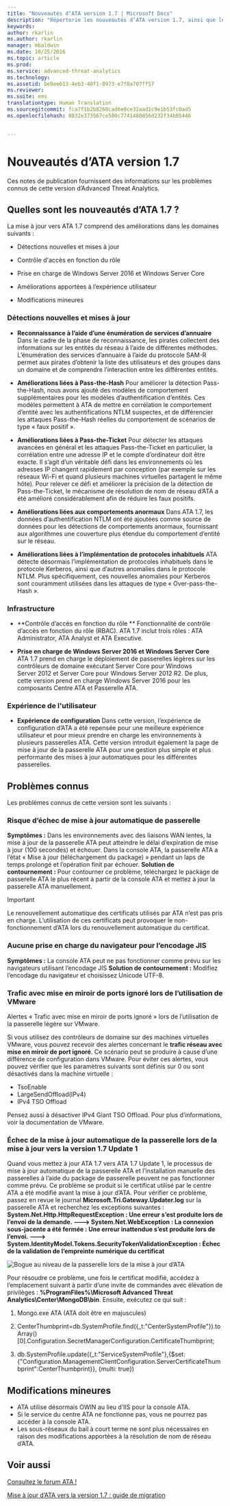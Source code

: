 ```yaml
---
title: "Nouveautés d’ATA version 1.7 | Microsoft Docs"
description: "Répertorie les nouveautés d’ATA version 1.7, ainsi que les problèmes connus"
keywords: 
author: rkarlin
ms.author: rkarlin
manager: mbaldwin
ms.date: 10/25/2016
ms.topic: article
ms.prod: 
ms.service: advanced-threat-analytics
ms.technology: 
ms.assetid: be9ee613-4eb3-40f1-8973-e7f0a707ff57
ms.reviewer: 
ms.suite: ems
translationtype: Human Translation
ms.sourcegitcommit: fca7f1b2b8260cad6e0ce32aad1c9e1b53fc0ad5
ms.openlocfilehash: 8032e373567ce500c7741480d56d232f34b05446


---
```


# <a name="whats-new-in-ata-version-17"></a>Nouveautés d’ATA version 1.7
Ces notes de publication fournissent des informations sur les problèmes connus de cette version d’Advanced Threat Analytics.

## <a name="whats-new-in-the-ata-17-update"></a>Quelles sont les nouveautés d’ATA 1.7 ?
La mise à jour vers ATA 1.7 comprend des améliorations dans les domaines suivants :

-   Détections nouvelles et mises à jour

-   Contrôle d'accès en fonction du rôle

-   Prise en charge de Windows Server 2016 et Windows Server Core

-   Améliorations apportées à l’expérience utilisateur

-   Modifications mineures


### <a name="new-updated-detections"></a>Détections nouvelles et mises à jour


- **Reconnaissance à l’aide d’une énumération de services d’annuaire** Dans le cadre de la phase de reconnaissance, les pirates collectent des informations sur les entités du réseau à l’aide de différentes méthodes. L’énumération des services d’annuaire à l’aide du protocole SAM-R permet aux pirates d’obtenir la liste des utilisateurs et des groupes dans un domaine et de comprendre l’interaction entre les différentes entités. 

- **Améliorations liées à Pass-the-Hash** Pour améliorer la détection Pass-the-Hash, nous avons ajouté des modèles de comportement supplémentaires pour les modèles d’authentification d’entités. Ces modèles permettent à ATA de mettre en corrélation le comportement d’entité avec les authentifications NTLM suspectes, et de différencier les attaques Pass-the-Hash réelles du comportement de scénarios de type « faux positif ».

- **Améliorations liées à Pass-the-Ticket** Pour détecter les attaques avancées en général et les attaques Pass-the-Ticket en particulier, la corrélation entre une adresse IP et le compte d’ordinateur doit être exacte. Il s’agit d’un véritable défi dans les environnements où les adresses IP changent rapidement par conception (par exemple sur les réseaux Wi-Fi et quand plusieurs machines virtuelles partagent le même hôte). Pour relever ce défi et améliorer la précision de la détection de Pass-the-Ticket, le mécanisme de résolution de nom de réseau d’ATA a été amélioré considérablement afin de réduire les faux positifs.

- **Améliorations liées aux comportements anormaux** Dans ATA 1.7, les données d’authentification NTLM ont été ajoutées comme source de données pour les détections de comportements anormaux, fournissant aux algorithmes une couverture plus étendue du comportement d’entité sur le réseau. 

- **Améliorations liées à l’implémentation de protocoles inhabituels** ATA détecte désormais l’implémentation de protocoles inhabituels dans le protocole Kerberos, ainsi que d’autres anomalies dans le protocole NTLM. Plus spécifiquement, ces nouvelles anomalies pour Kerberos sont couramment utilisées dans les attaques de type « Over-pass-the-Hash ».


### <a name="infrastructure"></a>Infrastructure

- **Contrôle d’accès en fonction du rôle ** Fonctionnalité de contrôle d’accès en fonction du rôle (RBAC). ATA 1.7 inclut trois rôles : ATA Administrator, ATA Analyst et ATA Executive.

- **Prise en charge de Windows Server 2016 et Windows Server Core** ATA 1.7 prend en charge le déploiement de passerelles légères sur les contrôleurs de domaine exécutant Server Core pour Windows Server 2012 et Server Core pour Windows Server 2012 R2. De plus, cette version prend en charge Windows Server 2016 pour les composants Centre ATA et Passerelle ATA.

### <a name="user-experience"></a>Expérience de l'utilisateur
- **Expérience de configuration** Dans cette version, l’expérience de configuration d’ATA a été repensée pour une meilleure expérience utilisateur et pour mieux prendre en charge les environnements à plusieurs passerelles ATA. Cette version introduit également la page de mise à jour de la passerelle ATA pour une gestion plus simple et plus performante des mises à jour automatiques pour les différentes passerelles.

## <a name="known-issues"></a>Problèmes connus
Les problèmes connus de cette version sont les suivants :

### <a name="gateway-automatic-update-may-fail"></a>Risque d’échec de mise à jour automatique de passerelle
**Symptômes :** Dans les environnements avec des liaisons WAN lentes, la mise à jour de la passerelle ATA peut atteindre le délai d’expiration de mise à jour (100 secondes) et échouer.
Dans la console ATA, la passerelle ATA a l’état « Mise à jour (téléchargement du package) » pendant un laps de temps prolongé et l’opération finit par échouer.
**Solution de contournement :** Pour contourner ce problème, téléchargez le package de passerelle ATA le plus récent à partir de la console ATA et mettez à jour la passerelle ATA manuellement.

 > [!IMPORTANT]
 Le renouvellement automatique des certificats utilisés par ATA n’est pas pris en charge. L’utilisation de ces certificats peut provoquer le non-fonctionnement d’ATA lors du renouvellement automatique du certificat. 

### <a name="no-browser-support-for-jis-encoding"></a>Aucune prise en charge du navigateur pour l’encodage JIS
**Symptômes :** La console ATA peut ne pas fonctionner comme prévu sur les navigateurs utilisant l’encodage JIS **Solution de contournement :** Modifiez l’encodage du navigateur et choisissez Unicode UTF-8.
 
### <a name="dropped-port-mirror-traffic-when-using-vmware"></a>Trafic avec mise en miroir de ports ignoré lors de l’utilisation de VMware

Alertes « Trafic avec mise en miroir de ports ignoré » lors de l’utilisation de la passerelle légère sur VMware.

Si vous utilisez des contrôleurs de domaine sur des machines virtuelles VMware, vous pouvez recevoir des alertes concernant le **trafic réseau avec mise en miroir de port ignoré**. Ce scénario peut se produire à cause d’une différence de configuration dans VMware. Pour éviter ces alertes, vous pouvez vérifier que les paramètres suivants sont définis sur 0 ou sont désactivés dans la machine virtuelle :  

- TsoEnable
- LargeSendOffload(IPv4)
- IPv4 TSO Offload

Pensez aussi à désactiver IPv4 Giant TSO Offload. Pour plus d’informations, voir la documentation de VMware.

### <a name="automatic-gateway-update-fail-when-updating-to-17-update-1"></a>Échec de la mise à jour automatique de la passerelle lors de la mise à jour vers la version 1.7 Update 1

Quand vous mettez à jour ATA 1.7 vers ATA 1.7 Update 1, le processus de mise à jour automatique de la passerelle ATA et l’installation manuelle des passerelles à l’aide du package de passerelle peuvent ne pas fonctionner comme prévu.
Ce problème se produit si le certificat utilisé par le centre ATA a été modifié avant la mise à jour d’ATA.
Pour vérifier ce problème, passez en revue le journal **Microsoft.Tri.Gateway.Updater.log** sur la passerelle ATA et recherchez les exceptions suivantes : **System.Net.Http.HttpRequestException : Une erreur s’est produite lors de l’envoi de la demande. ---> System.Net.WebException : La connexion sous-jacente a été fermée : Une erreur inattendue s’est produite lors de l’envoi. ---> System.IdentityModel.Tokens.SecurityTokenValidationException : Échec de la validation de l’empreinte numérique du certificat**

![Bogue au niveau de la passerelle lors de la mise à jour d’ATA](media/17update_gatewaybug.png)

Pour résoudre ce problème, une fois le certificat modifié, accédez à l’emplacement suivant à partir d’une invite de commandes avec élévation de privilèges : **%ProgramFiles%\Microsoft Advanced Threat Analytics\Center\MongoDB\bin**. Ensuite, exécutez ce qui suit :

1. Mongo.exe ATA (ATA doit être en majuscules) 

2. CenterThumbprint=db.SystemProfile.find({_t:"CenterSystemProfile"}).toArray()[0].Configuration.SecretManagerConfiguration.CertificateThumbprint;

3. db.SystemProfile.update({_t:"ServiceSystemProfile"},{$set:{"Configuration.ManagementClientConfiguration.ServerCertificateThumbprint":CenterThumbprint}}, {multi: true})


## <a name="minor-changes"></a>Modifications mineures

- ATA utilise désormais OWIN au lieu d’IIS pour la console ATA.
- Si le service du centre ATA ne fonctionne pas, vous ne pourrez pas accéder à la console ATA.
- Les sous-réseaux du bail à court terme ne sont plus nécessaires en raison des modifications apportées à la résolution de nom de réseau d’ATA.

## <a name="see-also"></a>Voir aussi
[Consultez le forum ATA !](https://social.technet.microsoft.com/Forums/security/home?forum=mata)

[Mise à jour d’ATA vers la version 1.7 : guide de migration](ata-update-1.7-migration-guide.md)




<!--HONumber=Nov16_HO3-->


